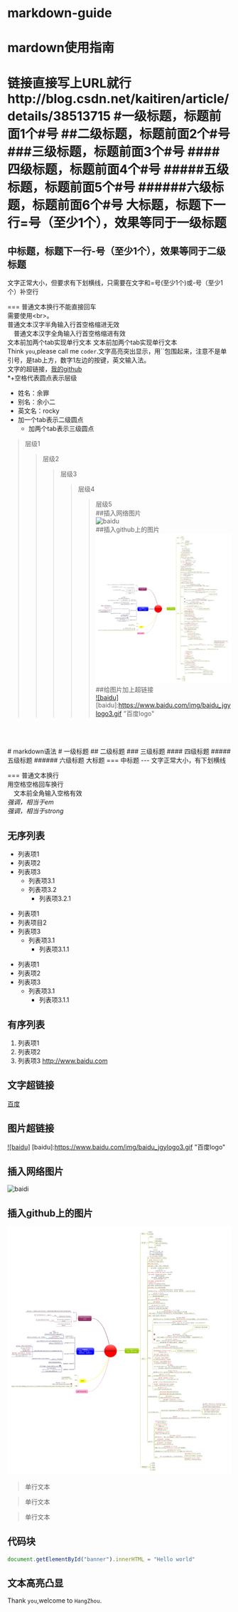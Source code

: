 # markdown-guide
# mardown使用指南
链接直接写上URL就行http://blog.csdn.net/kaitiren/article/details/38513715
#一级标题，标题前面1个\#号
##二级标题，标题前面2个\#号
###三级标题，标题前面3个\#号
####四级标题，标题前面4个\#号
#####五级标题，标题前面5个\#号
######六级标题，标题前面6个\#号
大标题，标题下一行=号（至少1个），效果等同于一级标题
===
中标题，标题下一行-号（至少1个），效果等同于二级标题
---
文字正常大小，但要求有下划横线，只需要在文字和\=号(至少1个)或\-号（至少1个）补空行

===
普通文本换行不能直接回车<br>
需要使用\<br>。<br>
 普通文本汉字半角输入行首空格缩进无效<br>
　普通文本汉字全角输入行首空格缩进有效<br>
    文本前加两个tab实现单行文本
    文本前加两个tab实现单行文本<br>
Think `you`,please call me  `coder`.文字高亮突出显示，用``包围起来，注意不是单引号，是tab上方，数字1左边的按键，英文输入法。<br>
文字的超链接，[我的github](http://www.github.com/xum1100 "鼠标悬停显示的文本")<br>
\*+空格代表圆点表示层级
* 姓名：余罪
* 别名：余小二
* 英文名：rocky
 * 加一个tab表示二级圆点
   * 加两个tab表示三级圆点<br>
>层级1
>>层级2
>>>层级3
>>>>层级4
>>>>>层级5<br>
##插入网络图片<br>
![baidu](https://www.baidu.com/img/baidu_jgylogo3.gif "百度logo")<br>
##插入github上的图片<br>
![git and github](https://github.com/xum1100/git-github-summary/raw/master/github.jpeg "思维导图")<br>
##给图片加上超链接<br>
[![baidu]](http://www.baidu.com) 
[baidu]:https://www.baidu.com/img/baidu_jgylogo3.gif "百度logo"
<br>
<br>
<br>
# markdown语法
# 一级标题
## 二级标题
### 三级标题
#### 四级标题
##### 五级标题
###### 六级标题
大标题
===
中标题
---
文字正常大小，有下划横线  

===
普通文本换行  
用空格空格回车换行  
　文本前全角输入空格有效  
*强调，相当于em*  
_强调，相当于strong_  
## 无序列表
* 列表项1
* 列表项2
* 列表项3
    * 列表项3.1
    * 列表项3.2
        * 列表项3.2.1
+ 列表项1
+ 列表项目2
+ 列表项3
    + 列表项3.1
        + 列表项3.1.1 
- 列表项1
- 列表项2
- 列表项3
    - 列表项3.1
        - 列表项3.1.1  
## 有序列表
1. 列表项1
2. 列表项2
3. 列表项3
http://www.baidu.com
## 文字超链接
[百度](http://www.baidu.com "百度一下你就知道")
## 图片超链接
[![baidu]](http://www.baidu.com) [baidu]:https://www.baidu.com/img/baidu_jgylogo3.gif "百度logo"  
## 插入网络图片
![baidi](https://www.baidu.com/img/baidu_jgylogo3.gif "百度 logo")  
## 插入github上的图片
![github](https://www.github.com/xum1100/git-github-summary/raw/master/github.jpeg "a chart about git")  
>单行文本

>单行文本

>单行文本

## 代码块
```javascript
document.getElementById("banner").innerHTML = "Hello world"
```
## 文本高亮凸显
Thank `you`,welcome to `HangZhou`.  










